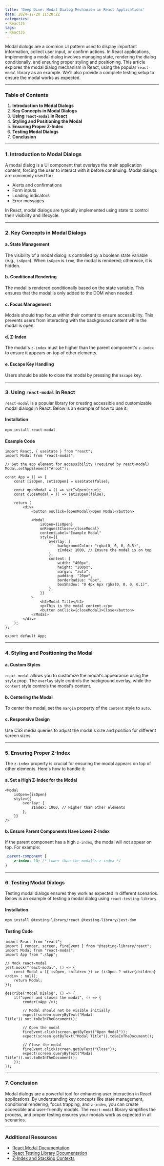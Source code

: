 ```yaml
---
title: 'Deep Dive: Modal Dialog Mechanism in React Applications'
date: 2024-12-20 11:28:22
categories:
- ReactJS
tags:
- ReactJS
---
```


Modal dialogs are a common UI pattern used to display important information, collect user input, or confirm actions. In React applications, implementing a modal dialog involves managing state, rendering the dialog conditionally, and ensuring proper styling and positioning. This article explores the modal dialog mechanism in React, using the popular `react-modal` library as an example. We'll also provide a complete testing setup to ensure the modal works as expected.

---

### Table of Contents
1. **Introduction to Modal Dialogs**
2. **Key Concepts in Modal Dialogs**
3. **Using `react-modal` in React**
4. **Styling and Positioning the Modal**
5. **Ensuring Proper Z-Index**
6. **Testing Modal Dialogs**
7. **Conclusion**

---

### 1. Introduction to Modal Dialogs

A modal dialog is a UI component that overlays the main application content, forcing the user to interact with it before continuing. Modal dialogs are commonly used for:
- Alerts and confirmations
- Form inputs
- Loading indicators
- Error messages

In React, modal dialogs are typically implemented using state to control their visibility and lifecycle.

---

### 2. Key Concepts in Modal Dialogs

#### a. **State Management**
The visibility of a modal dialog is controlled by a boolean state variable (e.g., `isOpen`). When `isOpen` is `true`, the modal is rendered; otherwise, it is hidden.

#### b. **Conditional Rendering**
The modal is rendered conditionally based on the state variable. This ensures that the modal is only added to the DOM when needed.

#### c. **Focus Management**
Modals should trap focus within their content to ensure accessibility. This prevents users from interacting with the background content while the modal is open.

#### d. **Z-Index**
The modal's `z-index` must be higher than the parent component's `z-index` to ensure it appears on top of other elements.

#### e. **Escape Key Handling**
Users should be able to close the modal by pressing the `Escape` key.

---

### 3. Using `react-modal` in React

`react-modal` is a popular library for creating accessible and customizable modal dialogs in React. Below is an example of how to use it:

#### Installation
```bash
npm install react-modal
```

#### Example Code
```tsx
import React, { useState } from "react";
import Modal from "react-modal";

// Set the app element for accessibility (required by react-modal)
Modal.setAppElement("#root");

const App = () => {
    const [isOpen, setIsOpen] = useState(false);

    const openModal = () => setIsOpen(true);
    const closeModal = () => setIsOpen(false);

    return (
        <div>
            <button onClick={openModal}>Open Modal</button>

            <Modal
                isOpen={isOpen}
                onRequestClose={closeModal}
                contentLabel="Example Modal"
                style={{
                    overlay: {
                        backgroundColor: "rgba(0, 0, 0, 0.5)",
                        zIndex: 1000, // Ensure the modal is on top
                    },
                    content: {
                        width: "400px",
                        height: "200px",
                        margin: "auto",
                        padding: "20px",
                        borderRadius: "8px",
                        boxShadow: "0 4px 6px rgba(0, 0, 0, 0.1)",
                    },
                }}
            >
                <h2>Modal Title</h2>
                <p>This is the modal content.</p>
                <button onClick={closeModal}>Close</button>
            </Modal>
        </div>
    );
};

export default App;
```

---

### 4. Styling and Positioning the Modal

#### a. **Custom Styles**
`react-modal` allows you to customize the modal's appearance using the `style` prop. The `overlay` style controls the background overlay, while the `content` style controls the modal's content.

#### b. **Centering the Modal**
To center the modal, set the `margin` property of the `content` style to `auto`.

#### c. **Responsive Design**
Use CSS media queries to adjust the modal's size and position for different screen sizes.

---

### 5. Ensuring Proper Z-Index

The `z-index` property is crucial for ensuring the modal appears on top of other elements. Here's how to handle it:

#### a. **Set a High Z-Index for the Modal**
```tsx
<Modal
    isOpen={isOpen}
    style={{
        overlay: {
            zIndex: 1000, // Higher than other elements
        },
    }}
/>
```

#### b. **Ensure Parent Components Have Lower Z-Index**
If the parent component has a high `z-index`, the modal will not appear on top. For example:
```css
.parent-component {
    z-index: 10; /* Lower than the modal's z-index */
}
```

---

### 6. Testing Modal Dialogs

Testing modal dialogs ensures they work as expected in different scenarios. Below is an example of testing a modal dialog using `react-testing-library`.

#### Installation
```bash
npm install @testing-library/react @testing-library/jest-dom
```

#### Testing Code
```tsx
import React from "react";
import { render, screen, fireEvent } from "@testing-library/react";
import Modal from "react-modal";
import App from "./App";

// Mock react-modal
jest.mock("react-modal", () => {
    const Modal = ({ isOpen, children }) => (isOpen ? <div>{children}</div> : null);
    return Modal;
});

describe("Modal Dialog", () => {
    it("opens and closes the modal", () => {
        render(<App />);

        // Modal should not be visible initially
        expect(screen.queryByText("Modal Title")).not.toBeInTheDocument();

        // Open the modal
        fireEvent.click(screen.getByText("Open Modal"));
        expect(screen.getByText("Modal Title")).toBeInTheDocument();

        // Close the modal
        fireEvent.click(screen.getByText("Close"));
        expect(screen.queryByText("Modal Title")).not.toBeInTheDocument();
    });
});
```

---

### 7. Conclusion

Modal dialogs are a powerful tool for enhancing user interaction in React applications. By understanding key concepts like state management, conditional rendering, focus trapping, and `z-index`, you can create accessible and user-friendly modals. The `react-modal` library simplifies the process, and proper testing ensures your modals work as expected in all scenarios.

---

### Additional Resources
- [React Modal Documentation](https://reactcommunity.org/react-modal/)
- [React Testing Library Documentation](https://testing-library.com/docs/react-testing-library/intro/)
- [Z-Index and Stacking Contexts](https://developer.mozilla.org/en-US/docs/Web/CSS/CSS_Positioning/Understanding_z_index)